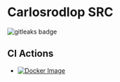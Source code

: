 # Carlosrodlop SRC

<img alt="gitleaks badge" src="https://img.shields.io/badge/protected%20by-gitleaks-blue">

## CI Actions

* [![Docker Image](https://github.com/carlosrodlop/carlosrodlop-src/actions/workflows/docker-buildAndPush-devops.yml/badge.svg)](https://github.com/carlosrodlop/carlosrodlop-src/actions/workflows/docker-buildAndPush-devops.yml)